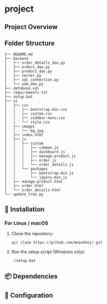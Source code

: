 # project

## Project Overview


## Folder Structure

<!-- TREE_START -->
```
├── README.md
├── backend
│   ├── order_details_dao.py
│   ├── orders_dao.py
│   ├── product_dao.py
│   ├── server.py
│   ├── sql_connection.py
│   └── uom_dao.py
├── database.sql
├── requirements.txt
├── setup.bat
├── ui
│   ├── css
│   │   ├── bootstrap.min.css
│   │   ├── custom.css
│   │   ├── sidebar-menu.css
│   │   └── style.css
│   ├── images
│   │   └── bg.jpg
│   ├── index.html
│   ├── js
│   │   ├── custom
│   │   │   ├── common.js
│   │   │   ├── dashboard.js
│   │   │   ├── manage-product.js
│   │   │   ├── order.js
│   │   │   └── order_details.js
│   │   └── packages
│   │       ├── bootstrap.min.js
│   │       └── jquery.min.js
│   ├── manage-product.html
│   ├── order.html
│   └── order_details.html
└── update_tree.py
```
<!-- TREE_END -->


## 🚀 Installation

### For Linux / macOS

1. Clone the repository:
   ```bash
   git clone https://github.com/mnoukhej/.git

2. Run the setup script (Windows only):
   ```bash
   ./setup.bat


## 📦 Dependencies
<!-- - Python 3.7+
- pandas
- openpyxl
- numpy -->

## 🔧 Configuration

